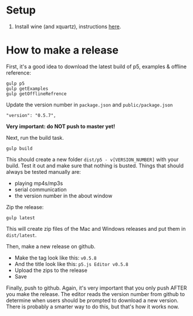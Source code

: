 # Setup

1. Install wine (and xquartz), instructions [here](http://www.davidbaumgold.com/tutorials/wine-mac/).

# How to make a release

First, it's a good idea to download the latest build of p5, examples & offline reference:

```
gulp p5
gulp getExamples
gulp getOfflineRefrence
```

Update the version number in `package.json` and `public/package.json`
```
"version": "0.5.7",
```

**Very important: do NOT push to master yet!**

Next, run the build task.

```
gulp build
```
This should create a new folder `dist/p5 - v[VERSION_NUMBER]` with your build. Test it out and make sure that nothing is busted. Things that should always be tested manually are:
* playing mp4s/mp3s
* serial communication
* the version number in the about window

Zip the release:
```
gulp latest
```
This will create zip files of the Mac and Windows releases and put them in `dist/latest`.

Then, make a new release on github.

* Make the tag look like this: `v0.5.8`
* And the title look like this: `p5.js Editor v0.5.8`
* Upload the zips to the release
* Save

Finally, push to github. Again, it's very important that you only push AFTER you make the release. The editor reads the version number from github to determine when users should be prompted to download a new version. There is probably a smarter way to do this, but that's how it works now.




